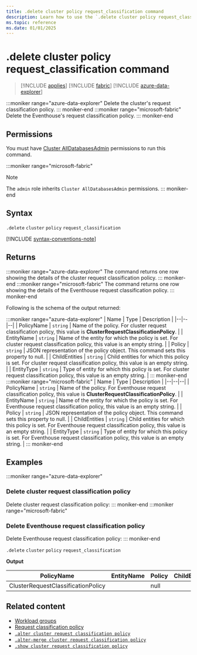 ```yaml
---
title: .delete cluster policy request_classification command
description: Learn how to use the `.delete cluster policy request_classification` command to delete the request classification policy.
ms.topic: reference
ms.date: 01/01/2025
---
```

# .delete cluster policy request_classification command

> [!INCLUDE [applies](../includes/applies-to-version/applies.md)] [!INCLUDE [fabric](../includes/applies-to-version/fabric.md)] [!INCLUDE [azure-data-explorer](../includes/applies-to-version/azure-data-explorer.md)]

:::moniker range="azure-data-explorer"
Delete the cluster's request classification policy.
::: moniker-end
:::moniker range="microsoft-fabric"
Delete the Eventhouse's request classification policy.
::: moniker-end

## Permissions

You must have [Cluster AllDatabasesAdmin](../access-control/role-based-access-control.md) permissions to run this command.

:::moniker range="microsoft-fabric"
> [!NOTE]
> The `admin` role inherits `Cluster AllDatabasesAdmin` permissions.
::: moniker-end

## Syntax

`.delete` `cluster` `policy` `request_classification`

[!INCLUDE [syntax-conventions-note](../includes/syntax-conventions-note.md)]

## Returns

:::moniker range="azure-data-explorer"
The command returns one row showing the details of the cluster request classification policy.
::: moniker-end
:::moniker range="microsoft-fabric"
The command returns one row showing the details of the Eventhouse request classification policy.
::: moniker-end

Following is the schema of the output returned:

:::moniker range="azure-data-explorer"
| Name | Type | Description |
|--|--|--|
| PolicyName | `string` | Name of the policy. For cluster request classification policy, this value is **ClusterRequestClassificationPolicy**. |
| EntityName | `string` | Name of the entity for which the policy is set. For cluster request classification policy, this value is an empty string. |
| Policy | `string` | JSON representation of the policy object. This command sets this property to null. |
| ChildEntities | `string` | Child entities for which this policy is set. For cluster request classification policy, this value is an empty string. |
| EntityType | `string` | Type of entity for which this policy is set. For cluster request classification policy, this value is an empty string. |
::: moniker-end
:::moniker range="microsoft-fabric"
| Name | Type | Description |
|--|--|--|
| PolicyName | `string` | Name of the policy. For Eventhouse request classification policy, this value is **ClusterRequestClassificationPolicy**. |
| EntityName | `string` | Name of the entity for which the policy is set. For Eventhouse request classification policy, this value is an empty string. |
| Policy | `string` | JSON representation of the policy object. This command sets this property to null. |
| ChildEntities | `string` | Child entities for which this policy is set. For Eventhouse request classification policy, this value is an empty string. |
| EntityType | `string` | Type of entity for which this policy is set. For Eventhouse request classification policy, this value is an empty string. |
::: moniker-end

## Examples

:::moniker range="azure-data-explorer"
### Delete cluster request classification policy

Delete cluster request classification policy:
::: moniker-end
:::moniker range="microsoft-fabric"
### Delete Eventhouse request classification policy

Delete Eventhouse request classification policy:
::: moniker-end

`.delete` `cluster` `policy` `request_classification`

**Output**

| PolicyName | EntityName | Policy | ChildEntities | EntityType |
|--|--|--|--|--|
| ClusterRequestClassificationPolicy |  | null |  |  |

## Related content

* [Workload groups](workload-groups.md)
* [Request classification policy](request-classification-policy.md)
* [`.alter cluster request classification policy`](alter-cluster-policy-request-classification-command.md)
* [`.alter-merge cluster request classification policy`](alter-merge-cluster-policy-request-classification-command.md)
* [`.show cluster request classification policy`](show-cluster-policy-request-classification-command.md)